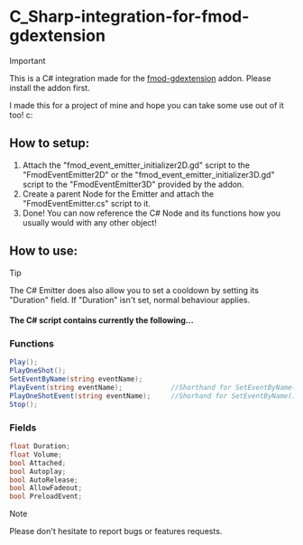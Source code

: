 # C_Sharp-integration-for-fmod-gdextension

> [!Important]
> This is a C# integration made for the [fmod-gdextension](https://github.com/utopia-rise/fmod-gdextension) addon. Please install the addon first.

I made this for a project of mine and hope you can take some use out of it too! c: 

## How to setup:
1. Attach the "fmod_event_emitter_initializer2D.gd" script to the "FmodEventEmitter2D" or the "fmod_event_emitter_initializer3D.gd" script to the "FmodEventEmitter3D" provided by the addon.
2. Create a parent Node for the Emitter and attach the "FmodEventEmitter.cs" script to it.
3. Done! You can now reference the C# Node and its functions how you usually would with any other object!



## How to use:
> [!TIP]
> The C# Emitter does also allow you to set a cooldown by setting its "Duration" field. 
> If "Duration" isn't set, normal behaviour applies. 

#### The C# script contains currently the following... 

### Functions
```cs
Play();                                 
PlayOneShot();
SetEventByName(string eventName);
PlayEvent(string eventName);            //Shorthand for SetEventByName() + Play()
PlayOneShotEvent(string eventName);     //Shorhand for SetEventByName() + PlayOneShot()
Stop();

```
### Fields
```cs
float Duration; 
float Volume;
bool Attached;
bool Autoplay;
bool AutoRelease;
bool AllowFadeout;
bool PreloadEvent;
```

>[!Note]
>Please don't hesitate to report bugs or features requests. 